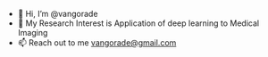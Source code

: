 - 👋 Hi, I’m @vangorade
- 🌱 My Research Interest is Application of deep learning to Medical Imaging
- 📫 Reach out to me vangorade@gmail.com
 
<!---
vangorade/vangorade is a ✨ special ✨ repository because its `README.md` (this file) appears on your GitHub profile.
You can click the Preview link to take a look at your changes.
--->
